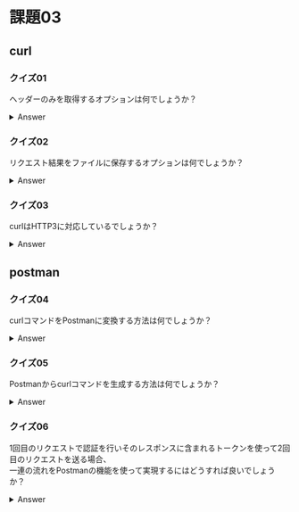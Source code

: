 # 課題03

## curl

### クイズ01

ヘッダーのみを取得するオプションは何でしょうか？

<details><summary>Answer</summary>

-I, --head

<https://curl.se/docs/manpage.html#-I>

</details>

### クイズ02

リクエスト結果をファイルに保存するオプションは何でしょうか？

<details><summary>Answer</summary>

-o, --output

<https://curl.se/docs/manpage.html#-o>

</details>

### クイズ03

curlはHTTP3に対応しているでしょうか？

<details><summary>Answer</summary>

--http3  
Experimentalで対応している。使うにはビルドが必要。  

<https://curl.se/docs/http3.html>

</details>

## postman

### クイズ04

curlコマンドをPostmanに変換する方法は何でしょうか？  

<details><summary>Answer</summary>

import -> raw text -> curlコマンドをペーストする  
<https://learning.postman.com/docs/getting-started/importing-and-exporting/importing-curl-commands/#import-a-curl-command-into-postman>  

</details>

### クイズ05

Postmanからcurlコマンドを生成する方法は何でしょうか？  

<details><summary>Answer</summary>

画面右の「Code」をクリックするとcurlコマンドが表示される  
<https://learning.postman.com/docs/getting-started/importing-and-exporting/importing-curl-commands/#convert-a-postman-request-to-curl>  
また各プログラミング言語のコードも生成できる。  

</details>

### クイズ06

1回目のリクエストで認証を行いそのレスポンスに含まれるトークンを使って2回目のリクエストを送る場合、  
一連の流れをPostmanの機能を使って実現するにはどうすれば良いでしょうか？  

<details><summary>Answer</summary>

testsと変数を使う。  
<https://learning.postman.com/docs/sending-requests/variables/>  

1回目のリクエストのtestsに以下を記述する。  

```js
const responseJson = pm.response.json();
var token = responseJson.json.token;
pm.environment.set("token", token);
```

2回目のリクエストのリクエストのボディに以下を記述する。  

```json
{
  "token": {{token}}
}
```

</details>
